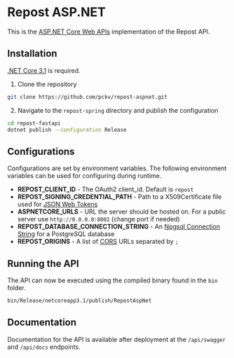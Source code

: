 # Repost ASP.NET
This is the [ASP.NET Core Web APIs](https://dotnet.microsoft.com/apps/aspnet/apis)
implementation of the Repost API.

## Installation
[.NET Core 3.1](https://dotnet.microsoft.com/download/dotnet-core/3.1) is required.

1. Clone the repository
```bash
git clone https://github.com/pckv/repost-aspnet.git
```

2. Navigate to the `repost-spring` directory and publish the configuration
```bash
cd repost-fastapi
dotnet publish --configuration Release
```

## Configurations
Configurations are set by environment variables. The following environment variables
can be used for configuring during runtime.

- **REPOST_CLIENT_ID** - The OAuth2 client_id. Default is `repost`
- **REPOST_SIGNING_CREDENTIAL_PATH** - Path to a X509Certificate file used for 
[JSON Web Tokens](https://jwt.io/)
- **ASPNETCORE_URLS** - URL the server should be hosted on. For a public server use
`http://0.0.0.0:8002` (change port if needed)
- **REPOST_DATABASE_CONNECTION_STRING** - An 
[Npgsql Connection String](https://www.connectionstrings.com/npgsql/) for a 
PostgreSQL database
- **REPOST_ORIGINS** - A list of 
[CORS](https://en.wikipedia.org/wiki/Cross-origin_resource_sharing) URLs separated by `;`

## Running the API
The API can now be executed using the compiled binary found in the `bin` folder.
```bash
bin/Release/netcoreapp3.1/publish/RepostAspNet
```

## Documentation
Documentation for the API is available after deployment at the `/api/swagger` and 
`/api/docs` endpoints.
